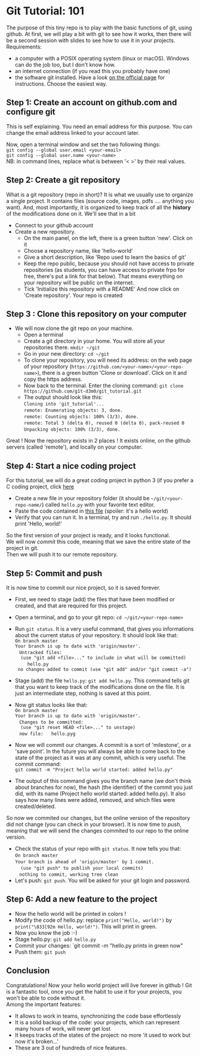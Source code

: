 # Git Tutorial: 101
The purpose of this tiny repo is to play with the basic functions of git, using github.
At first, we will play a bit with git to see how it works, then there will be a second session with slides to see how to use it in your projects.  
Requirements:
+ a computer with a POSIX operating system (linux or macOS). Windows can do the job too, but I don't know how.
+ an internet connection (if you read this you probably have one)
+ the software git installed. Have a look [on the official page](https://git-scm.com/book/en/v2/Getting-Started-Installing-Git) for instructions. Choose the easiest way.


## Step 1: Create an account on github.com and configure git
This is self explaining. You need an email address for this purpose. You can change the email address linked to your account later.  

Now, open a terminal window and set the two following things:  
`git config --global user.email <your-email>`  
`git config --global user.name <your-name>`   
NB: in command lines, replace what is between '<  >' by their real values.
## Step 2: Create a git repository


What is a git repository (repo in short)? 
It is what we usually use to organize a single project. It contains files (source code, images, pdfs .... anything you want).
And, most importantly, it is organized to keep track of all the __history__ of the modifications done on it.
We'll see that in a bit

+ Connect to your github account
+ Create a new repository. 
  + On the main panel, on the left, there is a green button 'new'. Click on it
  + Choose a repository name, like 'hello-world'
  + Give a short description, like 'Repo used to learn the basics of git'
  + Keep the repo public, because you should not have access to private repositories (as students, you can have access to private frpo for free, there's put a link for that below).
  That means everything on your repository will be public on the internet.
  + Tick 'Initialize this repository with a README'
  And now click on 'Create repository'. Your repo is created
  
## Step 3 : Clone this repository on your computer
+ We will now clone the git repo on your machine.
  + Open a terminal
  + Create a git directory in your home. You will store all your repositories there. `mkdir ~/git`
  + Go in your new directory: `cd ~/git`
  + To clone your repository, you will need its address: on the web page of your repository (`https://github.com/<your-name>/<your-repo-name>`), there is a green button 'Clone or download'. Click on it and copy the https address.  
  + Now back to the terminal. Enter the cloning command: `git clone https://github.com/g1t-d3m0/git_tutorial.git`
  + The output should look like this:  
    `Cloning into 'git_tutorial'...`  
    `remote: Enumerating objects: 3, done.`  
    `remote: Counting objects: 100% (3/3), done.`  
    `remote: Total 3 (delta 0), reused 0 (delta 0), pack-reused 0`  
    `Unpacking objects: 100% (3/3), done.`  


Great ! Now the repository exists in 2 places ! It exists online, on the github servers (called 'remote'), and locally on your computer.
   
## Step 4: Start a nice coding project
For this tutorial, we will do a great coding project in python 3 (if you prefer a C coding project, click [here](https://github.com/g1t-d3m0/git_tutorial/tree/c_project)
+ Create a new file in your repository folder (it should be `~/git/<your-repo-name/`) called `hello.py` with your favorite text editor.
+ Paste the code contained in [this file](https://github.com/g1t-d3m0/git_tutorial/blob/master/hello.py) (spoiler: it's a hello world)
+ Verify that you can run it. In a terminal, try and run `./hello.py`. It should print 'Hello, world!'

So the first version of your project is ready, and it looks functional.  
We will now _commit_ this code, meaning that we save the entire state of the project in git.  
Then we will push it to our remote repository.  

## Step 5: Commit and push

It is now time to commit our nice project, so it is saved forever.  

+ First, we need to stage (add) the files that have been modified or created, and that are required for this project.
+ Open a terminal, and go to your git repo: `cd ~/git/<your-repo-name>`
+ Run `git status`. It is a very useful command, that gives you informations about the current status of your repository. It should look like that:  
`On branch master`  
`Your branch is up to date with 'origin/master'.`  
` `
`Untracked files:`  
`  (use "git add <file>..." to include in what will be committed)`  
` `
`	hello.py`  
` `
`no changes added to commit (use "git add" and/or "git commit -a")`  

+ Stage (add) the file `hello.py`: `git add hello.py`. This command tells git that you want to keep track of the modifications done on the file. It is just an intermediate step, nothing is saved at this point.
+ Now git status looks like that:  
`On branch master`  
`Your branch is up to date with 'origin/master'.`  
` `
`Changes to be committed:`  
`  (use "git reset HEAD <file>..." to unstage)`  
` `
`new file:   hello.pyg`  
+ Now we will commit our changes. A commit is a sort of 'milestone', or a 'save point'. In the future you will always be able to come back to the state of the project as it was at any commit, which is very useful. The commit command:  
`git commit -m "Project hello world started: added hello.py"`
+ The output of this command gives you the branch name (we don't think about branches for now), the hash (the identifier) of the commit you just did, with its name (Project hello world started: added hello.py). It also says how many lines were added, removed, and which files were created/deleted.

So now we commited our changes, but the online version of the repository did not change (you can check in your browser). It is now time to _push_, meaning that we will send the changes commited to our repo to the online version.

+ Check the status of your repo with `git status`. It now tells you that:  
`On branch master`  
`Your branch is ahead of 'origin/master' by 1 commit.`  
`  (use "git push" to publish your local commits)`  
` `
`nothing to commit, working tree clean`  
+ Let's push: `git push`. You will be asked for your git login and password.


## Step 6: Add a new feature to the project

+ Now the hello world will be printed in colors !
+ Modify the code of hello.py: replace `print("Hello, world!")` by `print("\033[92m Hello, world!")`. This will print in green.
+ Now you know the job :-)
+ Stage hello.py: `git add hello.py`
+ Commit your changes: `git commit -m "hello.py prints in green now"
+ Push them: `git push`


## Conclusion



Congratulations! Now your hello world project will live forever in github !
Git is a fantastic tool, once you get the habit to use it for your projects, you won't be able to code without it.   
Among the important features:
+ It allows to work in teams, synchronizing the code base effortlessly
+ It is a solid backup of the code: your projects, which can represent many hours of work, will never get lost
+ It keeps tracks of the states of the project: no more 'it used to work but now it's broken...'
+ These are 3 out of hundreds of nice features.
